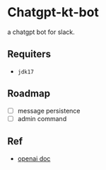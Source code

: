 # Chatgpt-kt-bot

a chatgpt bot for slack.

## Requiters
- `jdk17`

## Roadmap

- [ ] message persistence
- [ ] admin command

## Ref
- [openai doc](https://platform.openai.com/docs/api-reference/chat/create)